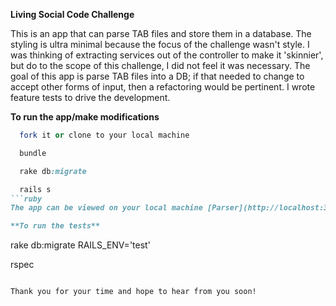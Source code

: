 **Living Social Code Challenge**

This is an app that can parse TAB files and store them in a database.  The styling is ultra minimal because the focus of the challenge wasn't style.  I was thinking of extracting services out of the controller to make it 'skinnier', but do to the scope of this challenge, I did not feel it was necessary.  The goal of this app is parse TAB files into a DB; if that needed to change to accept other forms of input, then a refactoring would be pertinent.  I wrote feature tests to drive the development. 

**To run the app/make modifications**
```ruby
  fork it or clone to your local machine

  bundle

  rake db:migrate

  rails s
```ruby
The app can be viewed on your local machine [Parser](http://localhost:3000)

**To run the tests**

```
  rake db:migrate RAILS_ENV='test'

  rspec
```

Thank you for your time and hope to hear from you soon!
